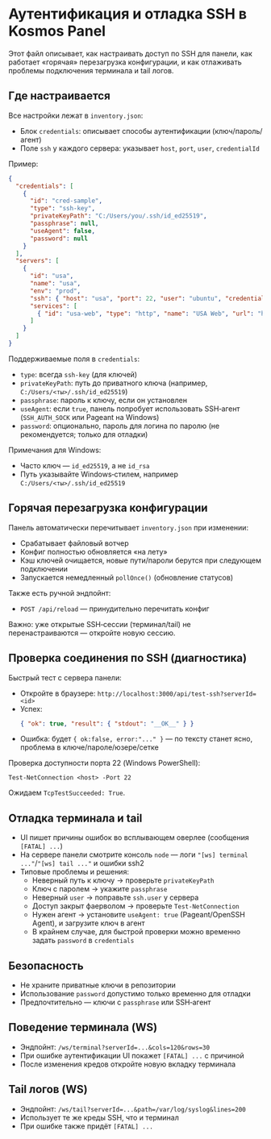 # Аутентификация и отладка SSH в Kosmos Panel

Этот файл описывает, как настраивать доступ по SSH для панели, как работает «горячая» перезагрузка конфигурации, и как отлаживать проблемы подключения терминала и tail логов.

## Где настраивается

Все настройки лежат в `inventory.json`:
- Блок `credentials`: описывает способы аутентификации (ключ/пароль/агент)
- Поле `ssh` у каждого сервера: указывает `host`, `port`, `user`, `credentialId`

Пример:
```json
{
  "credentials": [
    {
      "id": "cred-sample",
      "type": "ssh-key",
      "privateKeyPath": "C:/Users/you/.ssh/id_ed25519",
      "passphrase": null,
      "useAgent": false,
      "password": null
    }
  ],
  "servers": [
    {
      "id": "usa",
      "name": "usa",
      "env": "prod",
      "ssh": { "host": "usa", "port": 22, "user": "ubuntu", "credentialId": "cred-sample" },
      "services": [
        { "id": "usa-web", "type": "http", "name": "USA Web", "url": "http://usa:3002", "expectStatus": 200 }
      ]
    }
  ]
}
```

Поддерживаемые поля в `credentials`:
- `type`: всегда `ssh-key` (для ключей)
- `privateKeyPath`: путь до приватного ключа (например, `C:/Users/<ты>/.ssh/id_ed25519`)
- `passphrase`: пароль к ключу, если он установлен
- `useAgent`: если `true`, панель попробует использовать SSH‑агент (`SSH_AUTH_SOCK` или Pageant на Windows)
- `password`: опционально, пароль для логина по паролю (не рекомендуется; только для отладки)

Примечания для Windows:
- Часто ключ — `id_ed25519`, а не `id_rsa`
- Путь указывайте Windows‑стилем, например `C:/Users/<ты>/.ssh/id_ed25519`

## Горячая перезагрузка конфигурации

Панель автоматически перечитывает `inventory.json` при изменении:
- Срабатывает файловый вотчер
- Конфиг полностью обновляется «на лету»
- Кэш ключей очищается, новые пути/пароли берутся при следующем подключении
- Запускается немедленный `pollOnce()` (обновление статусов)

Также есть ручной эндпойнт:
- `POST /api/reload` — принудительно перечитать конфиг

Важно: уже открытые SSH‑сессии (терминал/tail) не перенастраиваются — откройте новую сессию.

## Проверка соединения по SSH (диагностика)

Быстрый тест с сервера панели:
- Откройте в браузере: `http://localhost:3000/api/test-ssh?serverId=<id>`
- Успех:
  ```json
  { "ok": true, "result": { "stdout": "__OK__" } }
  ```
- Ошибка: будет `{ ok:false, error:"..." }` — по тексту станет ясно, проблема в ключе/пароле/юзере/сетке

Проверка доступности порта 22 (Windows PowerShell):
```
Test-NetConnection <host> -Port 22
```
Ожидаем `TcpTestSucceeded: True`.

## Отладка терминала и tail

- UI пишет причины ошибок во всплывающем оверлее (сообщения `[FATAL] ...`)
- На сервере панели смотрите консоль `node` — логи `"[ws] terminal ..."`/`"[ws] tail ..."` и ошибки ssh2
- Типовые проблемы и решения:
  - Неверный путь к ключу → проверьте `privateKeyPath`
  - Ключ с паролем → укажите `passphrase`
  - Неверный `user` → поправьте `ssh.user` у сервера
  - Доступ закрыт фаерволом → проверьте `Test-NetConnection`
  - Нужен агент → установите `useAgent: true` (Pageant/OpenSSH Agent), и загрузите ключ в агент
  - В крайнем случае, для быстрой проверки можно временно задать `password` в `credentials`

## Безопасность

- Не храните приватные ключи в репозитории
- Использование `password` допустимо только временно для отладки
- Предпочтительно — ключи с `passphrase` или SSH‑агент

## Поведение терминала (WS)

- Эндпойнт: `/ws/terminal?serverId=...&cols=120&rows=30`
- При ошибке аутентификации UI покажет `[FATAL] ...` с причиной
- После изменения кредов откройте новую вкладку терминала

## Tail логов (WS)

- Эндпойнт: `/ws/tail?serverId=...&path=/var/log/syslog&lines=200`
- Использует те же креды SSH, что и терминал
- При ошибке также придёт `[FATAL] ...`


